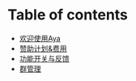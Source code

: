# Table of contents

* [欢迎使用Aya](README.md)
* [赞助计划&费用](zan-zhu-ji-hua-fei-yong.md)
* [功能开关与反馈](gong-neng-kai-guan-yu-fan-kui.md)
* [群管理](qun-guan-li.md)
